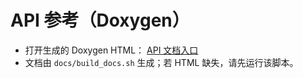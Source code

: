 # API 参考（Doxygen）

- 打开生成的 Doxygen HTML： [API 文档入口](../../../build/html/index.html)
- 文档由 `docs/build_docs.sh` 生成；若 HTML 缺失，请先运行该脚本。
